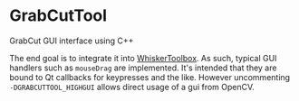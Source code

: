 # GrabCutTool

GrabCut GUI interface using C++

The end goal is to integrate it into [WhiskerToolbox](https://github.com/paulmthompson/WhiskerToolbox). As such, typical GUI handlers such as `mouseDrag` are implemented. It's intended that they are bound to Qt callbacks for keypresses and the like. However uncommenting `-DGRABCUTTOOL_HIGHGUI` allows direct usage of a gui from OpenCV. 